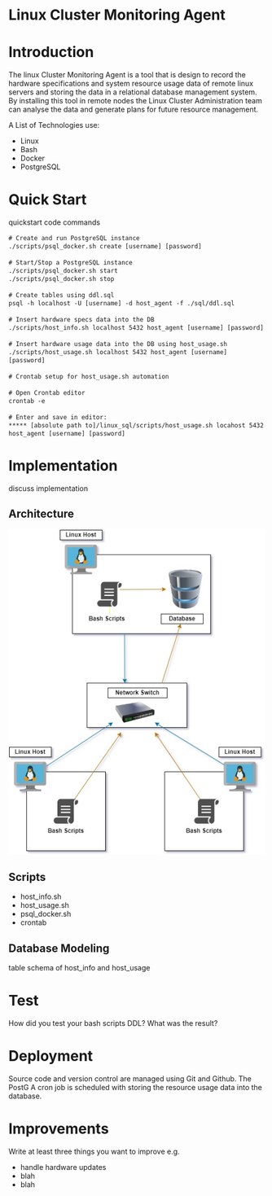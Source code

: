 
# Linux Cluster Monitoring Agent
# Introduction
The linux Cluster Monitoring Agent is a tool that is design to record the 
hardware specifications and system resource usage data of remote linux servers and 
storing the data in a relational database management system. By installing 
this tool in remote nodes the Linux Cluster Administration team can analyse 
the data and generate plans for future resource management.

A List of Technologies use:
- Linux
- Bash
- Docker
- PostgreSQL
# Quick Start
quickstart code commands
```
# Create and run PostgreSQL instance
./scripts/psql_docker.sh create [username] [password]

# Start/Stop a PostgreSQL instance
./scripts/psql_docker.sh start
./scripts/psql_docker.sh stop

# Create tables using ddl.sql
psql -h localhost -U [username] -d host_agent -f ./sql/ddl.sql

# Insert hardware specs data into the DB 
./scripts/host_info.sh localhost 5432 host_agent [username] [password]

# Insert hardware usage data into the DB using host_usage.sh
./scripts/host_usage.sh localhost 5432 host_agent [username] [password]

# Crontab setup for host_usage.sh automation

# Open Crontab editor
crontab -e

# Enter and save in editor:
***** [absolute path to]/linux_sql/scripts/host_usage.sh locahost 5432 host_agent [username] [password]

```
# Implementation
discuss implementation

## Architecture
![Linux SQL architecture](assets/linuxSQL_architecture.jpg)
## Scripts
- host_info.sh
- host_usage.sh
- psql_docker.sh
- crontab
## Database Modeling
table schema of host_info and host_usage
# Test
How did you test your bash scripts DDL? What was the result?
# Deployment
Source code and version control are managed using Git and Github. The PostG
A cron job is scheduled with storing the resource usage data into the database.
# Improvements
Write at least three things you want to improve
e.g.
- handle hardware updates
- blah
- blah
